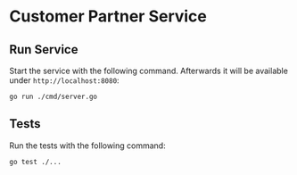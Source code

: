 # Customer Partner Service

## Run Service

Start the service with the following command. Afterwards it will be available under `http://localhost:8080`:
```
go run ./cmd/server.go  
```

## Tests
Run the tests with the following command:
```
go test ./...
```